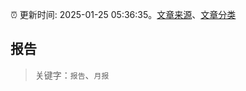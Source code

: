 :alarm_clock: 更新时间: 2025-01-25 05:36:35。[文章来源](/README.md)、[文章分类](/TAGS.md)

## 报告


> 关键字：`报告`、`月报`



